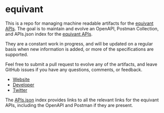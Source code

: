 # equivantThis is a repo for managing machine readable artifacts for the [equivant APIs](http://www.equivant.com/). The goal is to maintain and evolve an OpenAPI, Postman Collection, and APIs.json index for the [equivant APIs](http://www.equivant.com/).They are a constant work in progress, and will be updated on a regular basis when new information is added, or more of the specifications are supported.Feel free to submit a pull request to evolve any of the artifacts, and leave GitHub issues if you have any questions, comments, or feedback.- [Website](http://www.equivant.com/)- [Developer](http://www.equivant.com/)- [Twitter](https://twitter.com/equivantnews)The [APIs.json](https://github.com/api-evangelist/equivant/blob/master/apis.json) index provides links to all the relevant links for the equivant APIs, including the OpenAPI and Postman if they are present.